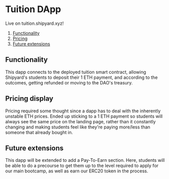 # Tuition DApp

Live on tuition.shipyard.xyz!

1. [Functionality](#functionality)
2. [Pricing](#pricing-display)
3. [Future extensions](#future-extensions)

## Functionality

This dapp connects to the deployed tuition smart contract, allowing Shipyard's students to deposit their 1 ETH payment, and according to the outcomes, getting refunded or moving to the DAO's treasury.

## Pricing display

Pricing required some thought since a dapp has to deal with the inherently unstable ETH prices. Ended up sticking to a 1 ETH payment so students will always see the same price on the landing page, rather than it constantly changing and making students feel like they're paying more/less than someone that already bought in.

## Future extensions

This dapp will be extended to add a Pay-To-Earn section. Here, students will be able to do a precourse to get them up to the level required to apply for our main bootcamp, as well as earn our ERC20 token in the process.
